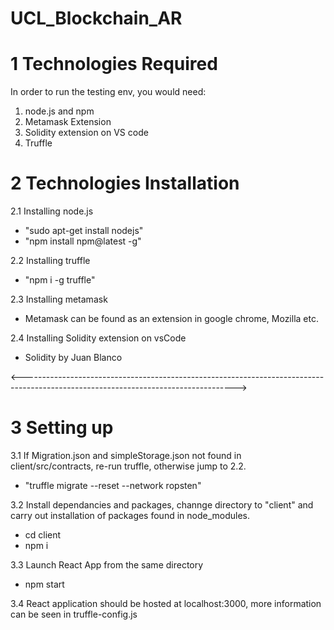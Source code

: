 # UCL_Blockchain_AR
# 1 Technologies Required
In order to run the testing env, you would need:  
1. node.js and npm  
2. Metamask Extension  
3. Solidity extension on VS code  
4. Truffle  

# 2 Technologies Installation
2.1 Installing node.js   
- "sudo apt-get install nodejs"  
- "npm install npm@latest -g"  

2.2 Installing truffle   
- "npm i -g truffle"  
  
2.3 Installing metamask  
- Metamask can be found as an extension in google chrome, Mozilla etc.  
  
2.4 Installing Solidity extension on vsCode  
- Solidity by Juan Blanco  
  
<----------------------------------------------------------------------------------------------------------------------------------->
# 3 Setting up  
3.1 If Migration.json and simpleStorage.json not found in client/src/contracts, re-run truffle, otherwise jump to 2.2.  
- "truffle migrate --reset --network ropsten"  

3.2 Install dependancies and packages, channge directory to "client" and carry out installation of packages found in node_modules.  
- cd client  
- npm i  

3.3 Launch React App from the same directory   
- npm start    

3.4 React application should be hosted at localhost:3000, more information can be seen in truffle-config.js  
